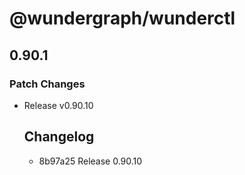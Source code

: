 # @wundergraph/wunderctl

## 0.90.1

### Patch Changes

- Release v0.90.10
  ## Changelog
  - 8b97a25 Release 0.90.10
